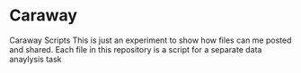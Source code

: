 # Caraway
Caraway Scripts
This is just an experiment to show how files can me posted and shared. Each file in this repository is a script for a separate data anaylysis task
